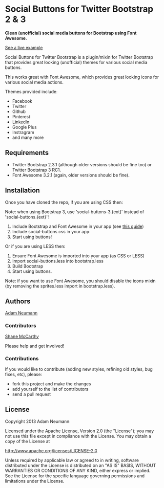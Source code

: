 # Social Buttons for Twitter Bootstrap 2 & 3

**Clean (unofficial) social media buttons for Bootstrap using Font Awesome.**

[See a live example](http://noizwaves.github.io/bootstrap-social-buttons/)

Social Buttons for Twitter Bootstrap is a plugin/mixin for Twitter Bootstrap that provides great looking (unofficial) themes for various social media buttons.

This works great with Font Awesome, which provides great looking icons for various social media actions.

Themes provided include:
- Facebook
- Twitter
- Github
- Pinterest
- LinkedIn
- Google Plus
- Instragram
- and many more

## Requirements

- Twitter Bootstrap 2.3.1 (although older versions should be fine too) or Twitter Bootstrap 3 RC1.
- Font Awesome 3.2.1 (again, older versions should be fine).

## Installation

Once you have cloned the repo, if you are using CSS then:

Note: when using Bootstrap 3, use 'social-buttons-3.{ext}' instead of 'social-buttons.{ext}'!

1. Include Bootstrap and Font Awesome in your app (see [this guide](http://www.bootstrapcdn.com/#tab_fontawesome))
2. Include social-buttons.css in your app
3. Start using buttons!

Or if you are using LESS then:
1. Ensure Font Awesome is imported into your app (as CSS or LESS)
2. Import social-buttons.less into bootstrap.less
3. Build Bootstrap
4. Start using buttons.

Note: if you want to use Font Awesome, you should disable the icons mixin (by removing the sprites.less import in bootstrap.less).

## Authors

[Adam Neumann][0]

### Contributors

[Shane McCarthy][1]


Please help and get involved!

### Contributions

If you would like to contribute (adding new styles, refining old styles, bug fixes, etc), please:


* fork this project and make the changes
* add yourself to the list of contributors
* send a pull request

## License

Copyright 2013 Adam Neumann

Licensed under the Apache License, Version 2.0 (the "License");
you may not use this file except in compliance with the License.
You may obtain a copy of the License at

http://www.apache.org/licenses/LICENSE-2.0

Unless required by applicable law or agreed to in writing, software
distributed under the License is distributed on an "AS IS" BASIS,
WITHOUT WARRANTIES OR CONDITIONS OF ANY KIND, either express or implied.
See the License for the specific language governing permissions and
limitations under the License.

 [0]: https://github.com/noizwaves
 [1]: https://github.com/illwrks